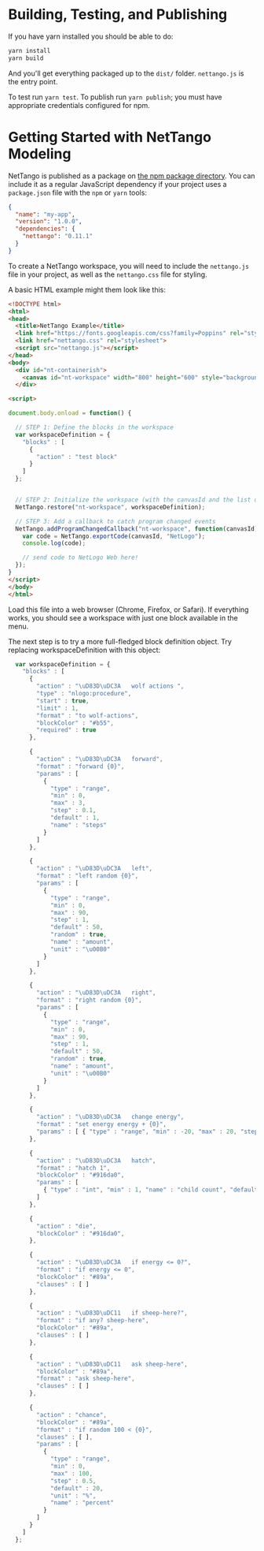 # Building, Testing, and Publishing

If you have yarn installed you should be able to do:

```sh
yarn install
yarn build
```

And you'll get everything packaged up to the `dist/` folder.  `nettango.js` is the entry point.

To test run `yarn test`.  To publish run `yarn publish`; you must have appropriate credentials configured for npm.

# Getting Started with NetTango Modeling

NetTango is published as a package on [the npm package directory](https://www.npmjs.com/package/nettango).  You can include it as a regular JavaScript dependency if your project uses a `package.json` file with the `npm` or `yarn` tools:

```json
{
  "name": "my-app",
  "version": "1.0.0",
  "dependencies": {
    "nettango": "0.11.1"
  }
}
```

To create a NetTango workspace, you will need to include the `nettango.js` file in your project, as well as the `nettango.css` file for styling.

A basic HTML example might them look like this:

```html
<!DOCTYPE html>
<html>
<head>
  <title>NetTango Example</title>
  <link href="https://fonts.googleapis.com/css?family=Poppins" rel="stylesheet">
  <link href="nettango.css" rel="stylesheet">
  <script src="nettango.js"></script>
</head>
<body>
  <div id="nt-containerish">
    <canvas id="nt-workspace" width="800" height="600" style="background: #fef9f6;"></canvas>
  </div>

<script>

document.body.onload = function() {

  // STEP 1: Define the blocks in the workspace
  var workspaceDefinition = {
    "blocks" : [
      {
        "action" : "test block"
      }
    ]
  };


  // STEP 2: Initialize the workspace (with the canvasId and the list of blocks)
  NetTango.restore("nt-workspace", workspaceDefinition);

  // STEP 3: Add a callback to catch program changed events
  NetTango.addProgramChangedCallback("nt-workspace", function(canvasId) {
    var code = NetTango.exportCode(canvasId, "NetLogo");
    console.log(code);

    // send code to NetLogo Web here!
  });
}
</script>
</body>
</html>
```

Load this file into a web browser (Chrome, Firefox, or Safari). If everything works, you should see a workspace with just one block available in the menu.

The next step is to try a more full-fledged block definition object. Try replacing workspaceDefinition with this object:

```js
  var workspaceDefinition = {
    "blocks" : [
      {
        "action" : "\uD83D\uDC3A   wolf actions ",
        "type" : "nlogo:procedure",
        "start" : true,
        "limit" : 1,
        "format" : "to wolf-actions",
        "blockColor" : "#b55",
        "required" : true
      },

      {
        "action" : "\uD83D\uDC3A   forward",
        "format" : "forward {0}",
        "params" : [
          {
            "type" : "range",
            "min" : 0,
            "max" : 3,
            "step" : 0.1,
            "default" : 1,
            "name" : "steps"
          }
        ]
      },

      {
        "action" : "\uD83D\uDC3A   left",
        "format" : "left random {0}",
        "params" : [
          {
            "type" : "range",
            "min" : 0,
            "max" : 90,
            "step" : 1,
            "default" : 50,
            "random" : true,
            "name" : "amount",
            "unit" : "\u00B0"
          }
        ]
      },

      {
        "action" : "\uD83D\uDC3A   right",
        "format" : "right random {0}",
        "params" : [
          {
            "type" : "range",
            "min" : 0,
            "max" : 90,
            "step" : 1,
            "default" : 50,
            "random" : true,
            "name" : "amount",
            "unit" : "\u00B0"
          }
        ]
      },

      {
        "action" : "\uD83D\uDC3A   change energy",
        "format" : "set energy energy + {0}",
        "params" : [ { "type" : "range", "min" : -20, "max" : 20, "step" : 0.5, "default" : 1, "name" : "amount" }]
      },

      {
        "action" : "\uD83D\uDC3A   hatch",
        "format" : "hatch 1",
        "blockColor" : "#916da0",
        "params" : [
          { "type" : "int", "min" : 1, "name" : "child count", "default" : 1 }
        ]
      },

      {
        "action" : "die",
        "blockColor" : "#916da0",
      },

      {
        "action" : "\uD83D\uDC3A   if energy <= 0?",
        "format" : "if energy <= 0",
        "blockColor" : "#89a",
        "clauses" : [ ]
      },

      {
        "action" : "\uD83D\uDC11   if sheep-here?",
        "format" : "if any? sheep-here",
        "blockColor" : "#89a",
        "clauses" : [ ]
      },

      {
        "action" : "\uD83D\uDC11   ask sheep-here",
        "blockColor" : "#89a",
        "format" : "ask sheep-here",
        "clauses" : [ ]
      },

      {
        "action" : "chance",
        "blockColor" : "#89a",
        "format" : "if random 100 < {0}",
        "clauses" : [ ],
        "params" : [
          {
            "type" : "range",
            "min" : 0,
            "max" : 100,
            "step" : 0.5,
            "default" : 20,
            "unit" : "%",
            "name" : "percent"
          }
        ]
      }
    ]
  };

```
